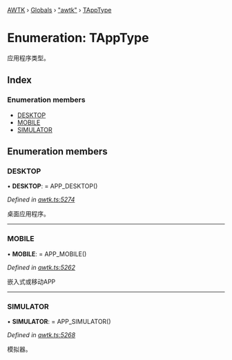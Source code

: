 [AWTK](../README.md) › [Globals](../globals.md) › ["awtk"](../modules/_awtk_.md) › [TAppType](_awtk_.tapptype.md)

# Enumeration: TAppType

应用程序类型。

## Index

### Enumeration members

* [DESKTOP](_awtk_.tapptype.md#desktop)
* [MOBILE](_awtk_.tapptype.md#mobile)
* [SIMULATOR](_awtk_.tapptype.md#simulator)

## Enumeration members

###  DESKTOP

• **DESKTOP**: =  APP_DESKTOP()

*Defined in [awtk.ts:5274](https://github.com/zlgopen/awtk-binding/blob/5be3859/tools/code_gen/js/output/awtk.ts#L5274)*

桌面应用程序。

___

###  MOBILE

• **MOBILE**: =  APP_MOBILE()

*Defined in [awtk.ts:5262](https://github.com/zlgopen/awtk-binding/blob/5be3859/tools/code_gen/js/output/awtk.ts#L5262)*

嵌入式或移动APP

___

###  SIMULATOR

• **SIMULATOR**: =  APP_SIMULATOR()

*Defined in [awtk.ts:5268](https://github.com/zlgopen/awtk-binding/blob/5be3859/tools/code_gen/js/output/awtk.ts#L5268)*

模拟器。
